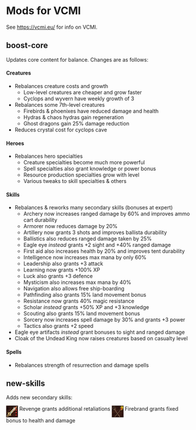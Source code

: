 # Mods for VCMI

See https://vcmi.eu/ for info on VCMI.

## boost-core

Updates core content for balance. Changes are as follows:

#### Creatures
- Rebalances creature costs and growth
    - Low-level creatures are cheaper and grow faster
    - Cyclops and wyvern have weekly growth of 3
- Rebalances some 7th-level creatures
    - Firebirds & phoenixes have reduced damage and health
    - Hydras & chaos hydras gain regeneration
    - Ghost dragons gain 25% damage reduction
- Reduces crystal cost for cyclops cave

#### Heroes
- Rebalances hero specialties
    - Creature specialties become much more powerful
    - Spell specialties also grant knowledge or power bonus
    - Resource production specialties grow with level
    - Various tweaks to skill specialties & others

#### Skills
- Rebalances & reworks many secondary skills (bonuses at expert)
    - Archery now increases ranged damage by 60% and improves ammo cart durability
    - Armorer now reduces damage by 20%
    - Artillery now grants 3 shots and improves ballista durability
    - Ballistics also reduces ranged damage taken by 25%
    - Eagle eye *instead* grants +2 sight and +40% ranged damage
    - First aid also increases health by 20% and improves tent durability
    - Intelligence now increases max mana by only 60%
    - Leadership also grants +3 attack
    - Learning now grants +100% XP
    - Luck also grants +3 defence
    - Mysticism also increases max mana by 40%
    - Navigation also allows free ship-boarding
    - Pathfinding also grants 15% land movement bonus
    - Resistance now grants 40% magic resistance
    - Scholar *instead* grants +50% XP and +3 knowledge
    - Scouting also grants 15% land movement bonus
    - Sorcery now increases spell damage by 30% and grants +3 power
    - Tactics also grants +2 speed
- Eagle eye artifacts *instead* grant bonuses to sight and ranged damage
- Cloak of the Undead King now raises creatures based on casualty level

#### Spells
- Rebalances strength of resurrection and damage spells

## new-skills

Adds new secondary skills:

<img align="top" src="/new_skills/Content/Sprites/skills/revengeSmallExpert.png"> Revenge grants additional retaliations
<img align="top" src="/new_skills/Content/Sprites/skills/firebrandSmallExpert.png"> Firebrand grants fixed bonus to health and damage
